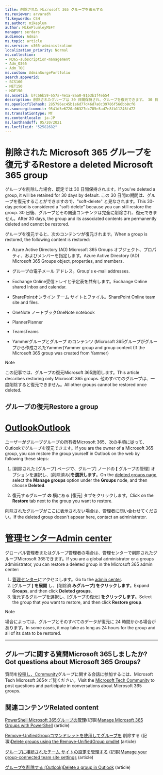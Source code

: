 ```yaml
---
title: 削除された Microsoft 365 グループを復元する
ms.reviewer: arvaradh
f1.keywords: CSH
ms.author: mikeplum
author: MikePlumleyMSFT
manager: serdars
audience: Admin
ms.topic: article
ms.service: o365-administration
localization_priority: Normal
ms.collection:
- M365-subscription-management
- Adm_O365
- Adm_TOC
ms.custom: AdminSurgePortfolio
search.appverid:
- BCS160
- MET150
- MOE150
ms.assetid: b7c66b59-657a-4e1a-8aa0-8163b1f4eb54
description: 削除されたグループは 30 日間保持され、グループを復元できます。 30 日後、グループとそのコンテンツは完全に削除されます。
ms.openlocfilehash: 285796ec45b1e6d77d46d7a0c39706f566bb8cf6
ms.sourcegitcommit: 9541d5e6720a06327dc785e3ad7e8fb11246fd72
ms.translationtype: MT
ms.contentlocale: ja-JP
ms.lasthandoff: 05/20/2021
ms.locfileid: "52582682"
---
```

# <a name="restore-a-deleted-microsoft-365-group"></a><span data-ttu-id="9327f-104">削除された Microsoft 365 グループを復元する</span><span class="sxs-lookup"><span data-stu-id="9327f-104">Restore a deleted Microsoft 365 group</span></span>

<span data-ttu-id="9327f-105">グループを削除した場合、既定では 30 日間保持されます。</span><span class="sxs-lookup"><span data-stu-id="9327f-105">If you've deleted a group, it will be retained for 30 days by default.</span></span> <span data-ttu-id="9327f-106">この 30 日間の期間は、グループを復元することができますので、"soft-delete" と見なされます。</span><span class="sxs-lookup"><span data-stu-id="9327f-106">This 30-day period is considered a "soft-delete" because you can still restore the group.</span></span> <span data-ttu-id="9327f-107">30 日後、グループとその関連コンテンツは完全に削除され、復元できません。</span><span class="sxs-lookup"><span data-stu-id="9327f-107">After 30 days, the group and its associated contents are permanently deleted and cannot be restored.</span></span>

<span data-ttu-id="9327f-108">グループを復元すると、次のコンテンツが復元されます。</span><span class="sxs-lookup"><span data-stu-id="9327f-108">When a group is restored, the following content is restored:</span></span>
  
- <span data-ttu-id="9327f-109">Azure Active Directory (AD) Microsoft 365 Groups オブジェクト、プロパティ、およびメンバーを指定します。</span><span class="sxs-lookup"><span data-stu-id="9327f-109">Azure Active Directory (AD) Microsoft 365 Groups object, properties, and members.</span></span>
    
- <span data-ttu-id="9327f-110">グループの電子メール アドレス。</span><span class="sxs-lookup"><span data-stu-id="9327f-110">Group's e-mail addresses.</span></span>
    
- <span data-ttu-id="9327f-111">Exchange Online受信トレイと予定表を共有します。</span><span class="sxs-lookup"><span data-stu-id="9327f-111">Exchange Online shared Inbox and calendar.</span></span>
    
- <span data-ttu-id="9327f-112">SharePointオンライン チーム サイトとファイル。</span><span class="sxs-lookup"><span data-stu-id="9327f-112">SharePoint Online team site and files.</span></span>
    
- <span data-ttu-id="9327f-113">OneNote ノートブック</span><span class="sxs-lookup"><span data-stu-id="9327f-113">OneNote notebook</span></span>
    
- <span data-ttu-id="9327f-114">Planner</span><span class="sxs-lookup"><span data-stu-id="9327f-114">Planner</span></span>
    
- <span data-ttu-id="9327f-115">Teams</span><span class="sxs-lookup"><span data-stu-id="9327f-115">Teams</span></span>

- <span data-ttu-id="9327f-116">Yammerグループとグループ のコンテンツ (Microsoft 365グループがグループから作成されたYammer)</span><span class="sxs-lookup"><span data-stu-id="9327f-116">Yammer group and group content (If the Microsoft 365 group was created from Yammer)</span></span>

> [!NOTE]
> <span data-ttu-id="9327f-117">この記事では、グループの復元Microsoft 365説明します。</span><span class="sxs-lookup"><span data-stu-id="9327f-117">This article describes restoring only Microsoft 365 groups.</span></span> <span data-ttu-id="9327f-118">他のすべてのグループは、一度削除すると復元できません。</span><span class="sxs-lookup"><span data-stu-id="9327f-118">All other groups cannot be restored once deleted.</span></span>

## <a name="restore-a-group"></a><span data-ttu-id="9327f-119">グループの復元</span><span class="sxs-lookup"><span data-stu-id="9327f-119">Restore a group</span></span>

# <a name="outlook"></a>[<span data-ttu-id="9327f-120">Outlook</span><span class="sxs-lookup"><span data-stu-id="9327f-120">Outlook</span></span>](#tab/outlook)

<span data-ttu-id="9327f-121">ユーザーがグループグループの所有者Microsoft 365、次の手順に従って、Outlookでグループを復元できます。</span><span class="sxs-lookup"><span data-stu-id="9327f-121">If you are the owner of a Microsoft 365 group, you can restore the group yourself in Outlook on the web by following these steps:</span></span>

1. <span data-ttu-id="9327f-122">[削除された [グループ] ページで、[](https://outlook.office.com/people/group/deleted)グループ] ノードの **[** グループの管理] オプションを選択し、[削除済み]**を選択します**。</span><span class="sxs-lookup"><span data-stu-id="9327f-122">On the [deleted groups page](https://outlook.office.com/people/group/deleted), select the **Manage groups** option under the **Groups** node, and then choose **Deleted**.</span></span>

2. <span data-ttu-id="9327f-123">復元するグループ **の** 横にある [復元] タブをクリックします。</span><span class="sxs-lookup"><span data-stu-id="9327f-123">Click on the **Restore** tab next to the group you want to restore.</span></span>

<span data-ttu-id="9327f-124">削除されたグループがここに表示されない場合は、管理者に問い合わせてください。</span><span class="sxs-lookup"><span data-stu-id="9327f-124">If the deleted group doesn't appear here, contact an administrator.</span></span>

# <a name="admin-center"></a>[<span data-ttu-id="9327f-125">管理センター</span><span class="sxs-lookup"><span data-stu-id="9327f-125">Admin center</span></span>](#tab/admin-center)

<span data-ttu-id="9327f-126">グローバル管理者またはグループ管理者の場合は、管理センターで削除されたグループMicrosoft 365できます。</span><span class="sxs-lookup"><span data-stu-id="9327f-126">If you are a global administrator or a groups administrator, you can restore a deleted group in the Microsoft 365 admin center:</span></span>

1. <span data-ttu-id="9327f-127">[管理センター](https://admin.microsoft.com)にアクセスします。</span><span class="sxs-lookup"><span data-stu-id="9327f-127">Go to the [admin center](https://admin.microsoft.com).</span></span>
2. <span data-ttu-id="9327f-128">[グループ **] を展開** し、[削除済 **みグループ] をクリックします**。</span><span class="sxs-lookup"><span data-stu-id="9327f-128">Expand **Groups**, and then click **Deleted groups**.</span></span>
3. <span data-ttu-id="9327f-129">復元するグループを選択し、[グループの復元] **をクリックします**。</span><span class="sxs-lookup"><span data-stu-id="9327f-129">Select the group that you want to restore, and then click **Restore group**.</span></span>

> [!NOTE]
> <span data-ttu-id="9327f-130">場合によっては、グループとそのすべてのデータが復元に 24 時間かかる場合があります。</span><span class="sxs-lookup"><span data-stu-id="9327f-130">In some cases, it may take as long as 24 hours for the group and all of its data to be restored.</span></span> 

---

## <a name="got-questions-about-microsoft-365-groups"></a><span data-ttu-id="9327f-131">グループに関する質問Microsoft 365しましたか?</span><span class="sxs-lookup"><span data-stu-id="9327f-131">Got questions about Microsoft 365 Groups?</span></span>

<span data-ttu-id="9327f-132">質問を[投稿し、Community](https://techcommunity.microsoft.com/t5/Office-365-Groups/ct-p/Office365Groups)グループに関する会話に参加するには、Microsoft Tech Microsoft 365をご覧ください。</span><span class="sxs-lookup"><span data-stu-id="9327f-132">Visit the [Microsoft Tech Community](https://techcommunity.microsoft.com/t5/Office-365-Groups/ct-p/Office365Groups) to post questions and participate in conversations about Microsoft 365 groups.</span></span> 
  
## <a name="related-content"></a><span data-ttu-id="9327f-133">関連コンテンツ</span><span class="sxs-lookup"><span data-stu-id="9327f-133">Related content</span></span>

<span data-ttu-id="9327f-134">[PowerShell Microsoft 365グループの管理](../../enterprise/manage-microsoft-365-groups-with-powershell.md)(記事)</span><span class="sxs-lookup"><span data-stu-id="9327f-134">[Manage Microsoft 365 Groups with PowerShell](../../enterprise/manage-microsoft-365-groups-with-powershell.md) (article)</span></span>
  
<span data-ttu-id="9327f-135">[Remove-UnifiedGroupコマンドレットを使用してグループを](/powershell/module/exchange/remove-unifiedgroup) 削除する (記事)</span><span class="sxs-lookup"><span data-stu-id="9327f-135">[Delete groups using the Remove-UnifiedGroup cmdlet](/powershell/module/exchange/remove-unifiedgroup) (article)</span></span>
  
<span data-ttu-id="9327f-136">[グループに接続されたチーム サイトの設定を管理する](https://support.microsoft.com/office/8376034d-d0c7-446e-9178-6ab51c58df42) (記事)</span><span class="sxs-lookup"><span data-stu-id="9327f-136">[Manage your group-connected team site settings](https://support.microsoft.com/office/8376034d-d0c7-446e-9178-6ab51c58df42) (article)</span></span>
  
<span data-ttu-id="9327f-137">[グループを削除する (Outlook)](https://support.microsoft.com/office/ca7f5a9e-ae4f-4cbe-a4bc-89c469d1726f)</span><span class="sxs-lookup"><span data-stu-id="9327f-137">[Delete a group in Outlook](https://support.microsoft.com/office/ca7f5a9e-ae4f-4cbe-a4bc-89c469d1726f) (article)</span></span>